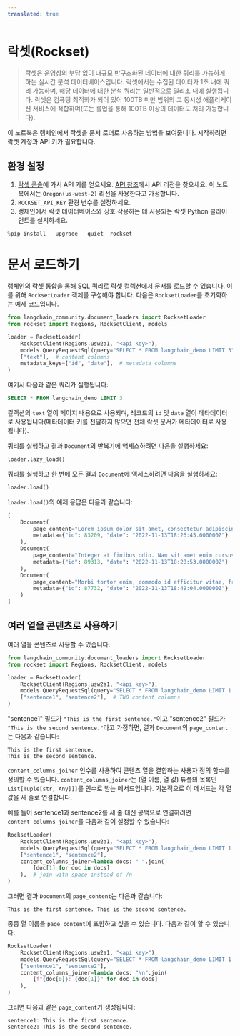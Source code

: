 ```yaml
---
translated: true
---
```


# 락셋(Rockset)

> 락셋은 운영상의 부담 없이 대규모 반구조화된 데이터에 대한 쿼리를 가능하게 하는 실시간 분석 데이터베이스입니다. 락셋에서는 수집된 데이터가 1초 내에 쿼리 가능하며, 해당 데이터에 대한 분석 쿼리는 일반적으로 밀리초 내에 실행됩니다. 락셋은 컴퓨팅 최적화가 되어 있어 100TB 미만 범위의 고 동시성 애플리케이션 서비스에 적합하며(또는 롤업을 통해 100TB 이상의 데이터도 처리 가능합니다).

이 노트북은 랭체인에서 락셋을 문서 로더로 사용하는 방법을 보여줍니다. 시작하려면 락셋 계정과 API 키가 필요합니다.

## 환경 설정

1. [락셋 콘솔](https://console.rockset.com/apikeys)에 가서 API 키를 얻으세요. [API 참조](https://rockset.com/docs/rest-api/#introduction)에서 API 리전을 찾으세요. 이 노트북에서는 `Oregon(us-west-2)` 리전을 사용한다고 가정합니다.
2. `ROCKSET_API_KEY` 환경 변수를 설정하세요.
3. 랭체인에서 락셋 데이터베이스와 상호 작용하는 데 사용되는 락셋 Python 클라이언트를 설치하세요.

```python
%pip install --upgrade --quiet  rockset
```

# 문서 로드하기

랭체인의 락셋 통합을 통해 SQL 쿼리로 락셋 컬렉션에서 문서를 로드할 수 있습니다. 이를 위해 `RocksetLoader` 객체를 구성해야 합니다. 다음은 `RocksetLoader`를 초기화하는 예제 코드입니다.

```python
from langchain_community.document_loaders import RocksetLoader
from rockset import Regions, RocksetClient, models

loader = RocksetLoader(
    RocksetClient(Regions.usw2a1, "<api key>"),
    models.QueryRequestSql(query="SELECT * FROM langchain_demo LIMIT 3"),  # SQL query
    ["text"],  # content columns
    metadata_keys=["id", "date"],  # metadata columns
)
```

여기서 다음과 같은 쿼리가 실행됩니다:

```sql
SELECT * FROM langchain_demo LIMIT 3
```

컬렉션의 `text` 열이 페이지 내용으로 사용되며, 레코드의 `id` 및 `date` 열이 메타데이터로 사용됩니다(메타데이터 키를 전달하지 않으면 전체 락셋 문서가 메타데이터로 사용됩니다).

쿼리를 실행하고 결과 `Document`의 반복기에 액세스하려면 다음을 실행하세요:

```python
loader.lazy_load()
```

쿼리를 실행하고 한 번에 모든 결과 `Document`에 액세스하려면 다음을 실행하세요:

```python
loader.load()
```

`loader.load()`의 예제 응답은 다음과 같습니다:

```python
[
    Document(
        page_content="Lorem ipsum dolor sit amet, consectetur adipiscing elit. Maecenas a libero porta, dictum ipsum eget, hendrerit neque. Morbi blandit, ex ut suscipit viverra, enim velit tincidunt tellus, a tempor velit nunc et ex. Proin hendrerit odio nec convallis lobortis. Aenean in purus dolor. Vestibulum orci orci, laoreet eget magna in, commodo euismod justo.",
        metadata={"id": 83209, "date": "2022-11-13T18:26:45.000000Z"}
    ),
    Document(
        page_content="Integer at finibus odio. Nam sit amet enim cursus lacus gravida feugiat vestibulum sed libero. Aenean eleifend est quis elementum tincidunt. Curabitur sit amet ornare erat. Nulla id dolor ut magna volutpat sodales fringilla vel ipsum. Donec ultricies, lacus sed fermentum dignissim, lorem elit aliquam ligula, sed suscipit sapien purus nec ligula.",
        metadata={"id": 89313, "date": "2022-11-13T18:28:53.000000Z"}
    ),
    Document(
        page_content="Morbi tortor enim, commodo id efficitur vitae, fringilla nec mi. Nullam molestie faucibus aliquet. Praesent a est facilisis, condimentum justo sit amet, viverra erat. Fusce volutpat nisi vel purus blandit, et facilisis felis accumsan. Phasellus luctus ligula ultrices tellus tempor hendrerit. Donec at ultricies leo.",
        metadata={"id": 87732, "date": "2022-11-13T18:49:04.000000Z"}
    )
]
```

## 여러 열을 콘텐츠로 사용하기

여러 열을 콘텐츠로 사용할 수 있습니다:

```python
from langchain_community.document_loaders import RocksetLoader
from rockset import Regions, RocksetClient, models

loader = RocksetLoader(
    RocksetClient(Regions.usw2a1, "<api key>"),
    models.QueryRequestSql(query="SELECT * FROM langchain_demo LIMIT 1 WHERE id=38"),
    ["sentence1", "sentence2"],  # TWO content columns
)
```

"sentence1" 필드가 `"This is the first sentence."`이고 "sentence2" 필드가 `"This is the second sentence."`라고 가정하면, 결과 `Document`의 `page_content`는 다음과 같습니다:

```output
This is the first sentence.
This is the second sentence.
```

`content_columns_joiner` 인수를 사용하여 콘텐츠 열을 결합하는 사용자 정의 함수를 정의할 수 있습니다. `content_columns_joiner`는 (열 이름, 열 값) 튜플의 목록인 `List[Tuple[str, Any]]]`를 인수로 받는 메서드입니다. 기본적으로 이 메서드는 각 열 값을 새 줄로 연결합니다.

예를 들어 sentence1과 sentence2를 새 줄 대신 공백으로 연결하려면 `content_columns_joiner`를 다음과 같이 설정할 수 있습니다:

```python
RocksetLoader(
    RocksetClient(Regions.usw2a1, "<api key>"),
    models.QueryRequestSql(query="SELECT * FROM langchain_demo LIMIT 1 WHERE id=38"),
    ["sentence1", "sentence2"],
    content_columns_joiner=lambda docs: " ".join(
        [doc[1] for doc in docs]
    ),  # join with space instead of /n
)
```

그러면 결과 `Document`의 `page_content`는 다음과 같습니다:

```output
This is the first sentence. This is the second sentence.
```

종종 열 이름을 `page_content`에 포함하고 싶을 수 있습니다. 다음과 같이 할 수 있습니다:

```python
RocksetLoader(
    RocksetClient(Regions.usw2a1, "<api key>"),
    models.QueryRequestSql(query="SELECT * FROM langchain_demo LIMIT 1 WHERE id=38"),
    ["sentence1", "sentence2"],
    content_columns_joiner=lambda docs: "\n".join(
        [f"{doc[0]}: {doc[1]}" for doc in docs]
    ),
)
```

그러면 다음과 같은 `page_content`가 생성됩니다:

```output
sentence1: This is the first sentence.
sentence2: This is the second sentence.
```
